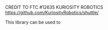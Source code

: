 CREDIT TO FTC #12635 KURIOSITY ROBOTICS
https://github.com/KuriosityRobotics/shuttle/

This library can be used to 